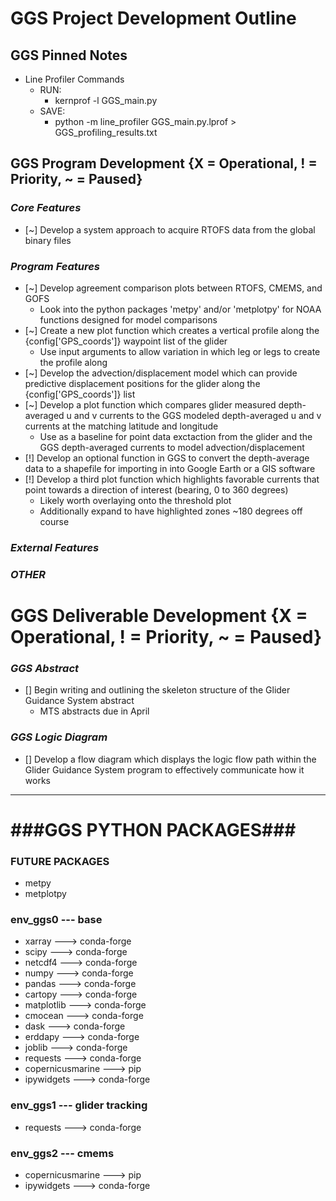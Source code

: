 # **GGS Project Development Outline**

## **GGS Pinned Notes**
- Line Profiler Commands
  - RUN:
    - kernprof -l GGS_main.py
  - SAVE:
    - python -m line_profiler GGS_main.py.lprof > GGS_profiling_results.txt

## **GGS Program Development** {X = Operational, ! = Priority, ~ = Paused}

### *Core Features*
- [~] Develop a system approach to acquire RTOFS data from the global binary files

### *Program Features*
- [~] Develop agreement comparison plots between RTOFS, CMEMS, and GOFS
  - Look into the python packages 'metpy' and/or 'metplotpy' for NOAA functions designed for model comparisons
- [~] Create a new plot function which creates a vertical profile along the {config['GPS_coords']} waypoint list of the glider
  - Use input arguments to allow variation in which leg or legs to create the profile along
- [~] Develop the advection/displacement model which can provide predictive displacement positions for the glider along the {config['GPS_coords']} list
- [~] Develop a plot function which compares glider measured depth-averaged u and v currents to the GGS modeled depth-averaged u and v currents at the matching latitude and longitude
  - Use as a baseline for point data exctaction from the glider and the GGS depth-averaged currents to model advection/displacement
- [!] Develop an optional function in GGS to convert the depth-average data to a shapefile for importing in into Google Earth or a GIS software
- [!] Develop a third plot function which highlights favorable currents that point towards a direction of interest (bearing, 0 to 360 degrees)
  - Likely worth overlaying onto the threshold plot
  - Additionally expand to have highlighted zones ~180 degrees off course

### *External Features*

### *OTHER*

# **GGS Deliverable Development** {X = Operational, ! = Priority, ~ = Paused}

### *GGS Abstract*
- [] Begin writing and outlining the skeleton structure of the Glider Guidance System abstract
  - MTS abstracts due in April

### *GGS Logic Diagram*
- [] Develop a flow diagram which displays the logic flow path within the Glider Guidance System program to effectively communicate how it works

---

# **###GGS PYTHON PACKAGES###**

### FUTURE PACKAGES
- metpy
- metplotpy

### env_ggs0 --- base
- xarray ---> conda-forge
- scipy ---> conda-forge
- netcdf4 ---> conda-forge
- numpy ---> conda-forge
- pandas ---> conda-forge
- cartopy ---> conda-forge
- matplotlib ---> conda-forge
- cmocean ---> conda-forge
- dask ---> conda-forge
- erddapy ---> conda-forge
- joblib ---> conda-forge
- requests ---> conda-forge
- copernicusmarine ---> pip
- ipywidgets ---> conda-forge

### env_ggs1 --- glider tracking
- requests ---> conda-forge

### env_ggs2 --- cmems
- copernicusmarine ---> pip
- ipywidgets ---> conda-forge
